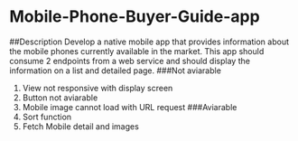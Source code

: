 # Mobile-Phone-Buyer-Guide-app
##Description
  Develop a native mobile app that provides information about the mobile phones currently available in the market. 
This app should consume 2 endpoints from a web service and should display the information on a list and detailed page.
###Not aviarable
1. View not responsive with display screen
2. Button not aviarable
3. Mobile image cannot load with URL request
###Aviarable
1. Sort function
2. Fetch Mobile detail and images
